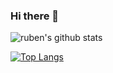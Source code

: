 ### Hi there 👋

<!--
**rubenshibu/rubenshibu** is a ✨ _special_ ✨ repository because its `README.md` (this file) appears on your GitHub profile.

Here are some ideas to get you started:

- 🔭 I’m currently working on ...
- 🌱 I’m currently learning ...
- 👯 I’m looking to collaborate on ...
- 🤔 I’m looking for help with ...
- 💬 Ask me about ...
- 📫 How to reach me: ...
- 😄 Pronouns: ... :blush:
- ⚡ Fun fact: ...
[![Top Langs](https://github-readme-stats.vercel.app/api/top-langs/?username=rubenshibu&hide=javascript,html)](https://github.com/rubenshibu/github-readme-stats)

-->
<img align="center" alt="ruben's github stats" src="https://github-readme-stats.rubenshibu.vercel.app/api?username=rubenshibu&show_icons=true&hide_border=true" />


[![Top Langs](https://github-readme-stats.vercel.app/api/top-langs/?username=rubenshibu&layout=compact)](https://github.com/rubenshibu/github-readme-stats)



